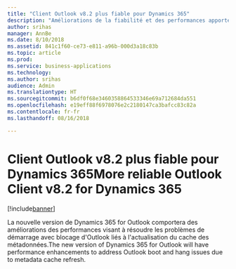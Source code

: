 ```yaml
---
title: "Client Outlook v8.2 plus fiable pour Dynamics 365"
description: "Améliorations de la fiabilité et des performances apportées au complément Outlook COM, version 8.2"
author: srihas
manager: AnnBe
ms.date: 8/10/2018
ms.assetid: 841c1f60-ce73-e811-a96b-000d3a18c83b
ms.topic: article
ms.prod: 
ms.service: business-applications
ms.technology: 
ms.author: srihas
audience: Admin
ms.translationtype: HT
ms.sourcegitcommit: b6df0f68e3460358864533346e69a712684da551
ms.openlocfilehash: e19eff88f6978076e2c2180147ca3bafcc83c82a
ms.contentlocale: fr-fr
ms.lasthandoff: 08/16/2018

---
```

# <a name="more-reliable-outlook-client-v82-for-dynamics-365"></a><span data-ttu-id="31271-103">Client Outlook v8.2 plus fiable pour Dynamics 365</span><span class="sxs-lookup"><span data-stu-id="31271-103">More reliable Outlook Client v8.2 for Dynamics 365</span></span>


[!include[banner](../../includes/banner.md)]

<span data-ttu-id="31271-104">La nouvelle version de Dynamics 365 for Outlook comportera des améliorations des performances visant à résoudre les problèmes de démarrage avec blocage d'Outlook liés à l'actualisation du cache des métadonnées.</span><span class="sxs-lookup"><span data-stu-id="31271-104">The new version of Dynamics 365 for Outlook will have performance enhancements to address Outlook boot and hang issues due to metadata cache refresh.</span></span>

